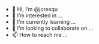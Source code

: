 - 👋 Hi, I’m @joresqu
- 👀 I’m interested in ...
- 🌱 I’m currently learning ...
- 💞️ I’m looking to collaborate on ...
- 📫 How to reach me ...

<!---
joresqu/joresqu is a ✨ special ✨ repository because its `README.md` (this file) appears on your GitHub profile.
You can click the Preview link to take a look at your changes.
--->
